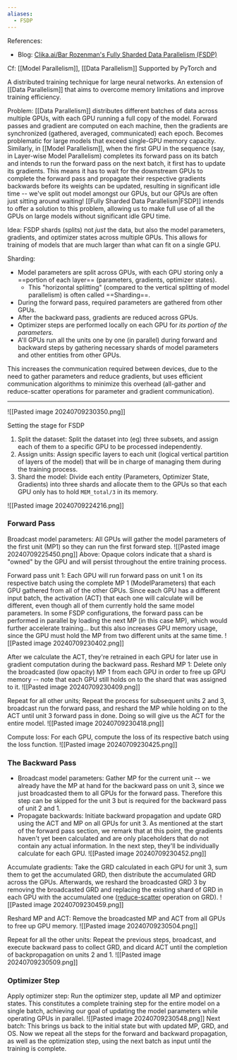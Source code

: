 ```yaml
---
aliases:
  - FSDP
---
```

References:
- Blog: [Clika.ai/Bar Rozenman's Fully Sharded Data Parallelism (FSDP)](https://blog.clika.io/fsdp-1/)

Cf: [[Model Parallelism]], [[Data Parallelism]]
Supported by PyTorch and 

A distributed training technique for large neural networks. An extension of [[Data Parallelism]] that aims to overcome memory limitations and improve training efficiency.

Problem: [[Data Parallelism]] distributes different batches of data across multiple GPUs, with each GPU running a full copy of the model. Forward passes and gradient are computed on each machine, then the gradients are synchronized (gathered, averaged, communicated) each epoch. Becomes problematic for large models that exceed single-GPU memory capacity. Similarly, in [[Model Parallelism]], when the first GPU in the sequence (say, in Layer-wise Model Parallelism) completes its forward pass on its batch and intends to run the forward pass on the next batch, it first has to update its gradients. This means it has to wait for the downstream GPUs to complete the forward pass and propagate their respective gradients backwards before its weights can be updated, resulting in significant idle time -- we've split out model amongst our GPUs, but our GPUs are often just sitting around waiting! [[Fully Sharded Data Parallelism|FSDP]] intends to offer a solution to this problem, allowing us to make full use of all the GPUs on large models without significant idle GPU time.

Idea: FSDP shards (splits) not *just* the data, but also the model parameters, gradients, and optimizer states across multiple GPUs. This allows for training of models that are much larger than what can fit on a single GPU.

Sharding:
- Model parameters are split across GPUs, with each GPU storing only a ==portion of each layer== (parameters, gradients, optimizer states).
	- This "horizontal splitting" (compared to the vertical splitting of model parallelism) is often called ==Sharding==.
- During the forward pass, required parameters are gathered from other GPUs.
- After the backward pass, gradients are reduced across GPUs.
- Optimizer steps are performed locally on each GPU for *its portion of the parameters*.
- A'll GPUs run all the units one by one (in parallel) during forward and backward steps by gathering necessary shards of model parameters and other entities from other GPUs.

This increases the communication required between devices, due to the need to gather parameters and reduce gradients, but uses efficient communication algorithms to minimize this overhead (all-gather and reduce-scatter operations for parameter and gradient communication).

----
![[Pasted image 20240709230350.png]]

Setting the stage for FSDP
1. Split the dataset: Split the dataset into (eg) three subsets, and assign each of them to a specific GPU to be processed independently.
2. Assign units: Assign specific layers to each unit (logical vertical partition of layers of the model) that will be in charge of managing them during the training process.
3. Shard the model: Divide each entity (Parameters, Optimizer State, Gradients) into three shards and allocate them to the GPUs so that each GPU only has to hold `MEM_total/3` in its memory.

![[Pasted image 20240709224216.png]]

### Forward Pass

Broadcast model parameters: All GPUs will gather the model parameters of the first unit (MP1) so they can run the first forward step.
![[Pasted image 20240709225450.png]]
Above: Opaque colors indicate that a shard is "owned" by the GPU and will persist throughout the entire training process.

Forward pass unit 1: Each GPU will run forward pass on unit 1 on its respective batch using the complete MP 1 (ModelParameters) that each GPU gathered from all of the other GPUs.
Since each GPU has a different input batch, the activation (ACT) that each one will calculate will be different, even though all of them currently hold the same model parameters.
In some FSDP configurations, the forward pass can be performed in parallel by loading the next MP (in this case MP), which would further accelerate training... but this also increases GPU memory usage, since the GPU must hold the MP from two different units at the same time.
![[Pasted image 20240709230402.png]]


After we calculate the ACT, they're retrained in each GPU for later use in gradient computation during the backward pass.
Reshard MP 1: Delete only the broadcasted (low opacity) MP 1 from each GPU in order to free up GPU memory -- note that each GPU still holds on to the shard that was assigned to it.
![[Pasted image 20240709230409.png]]

Repeat for all other units; Repeat the process for subsequent units 2 and 3, broadcast run the forward pass, and reshard the MP while holding on to the ACT until unit 3 forward pass in done. Doing so will give us the ACT for the entire model.
![[Pasted image 20240709230418.png]]

Compute loss: For each GPU, compute the loss of its respective batch using the loss function.
![[Pasted image 20240709230425.png]]


### The Backward Pass

- Broadcast model parameters: Gather MP for the current unit -- we already have the MP at hand for the backward pass on unit 3, since we just broadcasted them to all GPUs for the forward pass. Therefore this step can be skipped for the unit 3 but is required for the backward pass of unit 2 and 1.
- Propagate backwards: Initiate backward propagation and update GRD using the ACT and MP on all GPUs for unit 3. As mentioned at the start of the forward pass section, we remark that at this point, the gradients haven't yet been calculated and are only placeholders that do not contain any actual information. In the next step, they'll be individually calculate for each GPU.
![[Pasted image 20240709230452.png]]

Accumulate gradients: Take the GRD calculated in each GPU for unit 3, sum them to get the accumulated GRD, then distribute the accumulated GRD across the GPUs. Afterwards, we reshard the broadcasted GRD 3 by removing the broadcasted GRD and replacing the existing shard of GRD in each GPU with the accumulated one ([reduce-scatter](https://docs.nvidia.com/deeplearning/nccl/user-guide/docs/usage/operations.html?ref=blog.clika.io#reducescatter) operation on GRD).
![[Pasted image 20240709230459.png]]

Reshard MP and ACT: Remove the broadcasted MP and ACT from all GPUs to free up GPU memory.
![[Pasted image 20240709230504.png]]

Repeat for all the other units: Repeat the previous steps, broadcast, and execute backward pass to collect GRD, and dicard ACT until the completion of backpropagation on units 2 and 1.
![[Pasted image 20240709230509.png]]

### Optimizer Step

Apply optimizer step: Run the optimizer step, update all MP and optimizer states. This constitutes a complete training step for the entire model on a single batch, achieving our goal of updating the model parameters while operating GPUs in parallel.
![[Pasted image 20240709230548.png]]
Next batch: This brings us back to the initial state but with updated MP, GRD, and OS. Now we repeat all the steps for the forward and backward propagation, as well as the optimization step, using the next batch as input until the training is complete.

